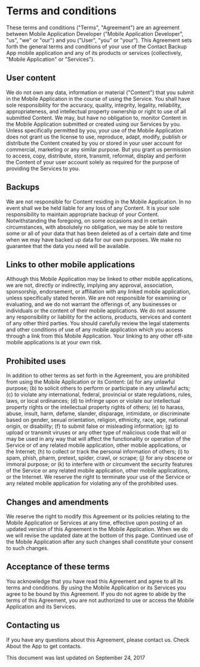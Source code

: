  <h1>Terms and conditions</h1>

<p>These terms and conditions ("Terms", "Agreement") are an agreement between Mobile Application Developer ("Mobile Application Developer", "us", "we" or "our") and you ("User", "you" or "your"). This Agreement sets forth the general terms and conditions of your use of the Contact Backup App mobile application and any of its products or services (collectively, "Mobile Application" or "Services").</p>

<h2>User content</h2>

<p>We do not own any data, information or material ("Content") that you submit in the Mobile Application in the course of using the Service. You shall have sole responsibility for the accuracy, quality, integrity, legality, reliability, appropriateness, and intellectual property ownership or right to use of all submitted Content. We may, but have no obligation to, monitor Content in the Mobile Application submitted or created using our Services by you. Unless specifically permitted by you, your use of the Mobile Application does not grant us the license to use, reproduce, adapt, modify, publish or distribute the Content created by you or stored in your user account for commercial, marketing or any similar purpose. But you grant us permission to access, copy, distribute, store, transmit, reformat, display and perform the Content of your user account solely as required for the purpose of providing the Services to you.</p>

<h2>Backups</h2>

<p>We are not responsible for Content residing in the Mobile Application. In no event shall we be held liable for any loss of any Content. It is your sole responsibility to maintain appropriate backup of your Content. Notwithstanding the foregoing, on some occasions and in certain circumstances, with absolutely no obligation, we may be able to restore some or all of your data that has been deleted as of a certain date and time when we may have backed up data for our own purposes. We make no guarantee that the data you need will be available.</p>

<h2>Links to other mobile applications</h2>

<p>Although this Mobile Application may be linked to other mobile applications, we are not, directly or indirectly, implying any approval, association, sponsorship, endorsement, or affiliation with any linked mobile application, unless specifically stated herein. We are not responsible for examining or evaluating, and we do not warrant the offerings of, any businesses or individuals or the content of their mobile applications. We do not assume any responsibility or liability for the actions, products, services and content of any other third parties. You should carefully review the legal statements and other conditions of use of any mobile application which you access through a link from this Mobile Application. Your linking to any other off-site mobile applications is at your own risk.</p>

<h2>Prohibited uses</h2>

<p>In addition to other terms as set forth in the Agreement, you are prohibited from using the Mobile Application or its Content: (a) for any unlawful purpose; (b) to solicit others to perform or participate in any unlawful acts; (c) to violate any international, federal, provincial or state regulations, rules, laws, or local ordinances; (d) to infringe upon or violate our intellectual property rights or the intellectual property rights of others; (e) to harass, abuse, insult, harm, defame, slander, disparage, intimidate, or discriminate based on gender, sexual orientation, religion, ethnicity, race, age, national origin, or disability; (f) to submit false or misleading information; (g) to upload or transmit viruses or any other type of malicious code that will or may be used in any way that will affect the functionality or operation of the Service or of any related mobile application, other mobile applications, or the Internet; (h) to collect or track the personal information of others; (i) to spam, phish, pharm, pretext, spider, crawl, or scrape; (j) for any obscene or immoral purpose; or (k) to interfere with or circumvent the security features of the Service or any related mobile application, other mobile applications, or the Internet. We reserve the right to terminate your use of the Service or any related mobile application for violating any of the prohibited uses.</p>

<h2>Changes and amendments</h2>

<p>We reserve the right to modify this Agreement or its policies relating to the Mobile Application or Services at any time, effective upon posting of an updated version of this Agreement in the Mobile Application. When we do we will  revise the updated date at the bottom of this page. Continued use of the Mobile Application after any such changes shall constitute your consent to such changes.</p>

<h2>Acceptance of these terms</h2>

<p>You acknowledge that you have read this Agreement and agree to all its terms and conditions. By using the Mobile Application or its Services you agree to be bound by this Agreement. If you do not agree to abide by the terms of this Agreement, you are not authorized to use or access the Mobile Application and its Services.</p>

<h2>Contacting us</h2>

<p>If you have any questions about this Agreement, please contact us.
Check About the App to get contacts.</p>

<p>This document was last updated on September 24, 2017</p>
